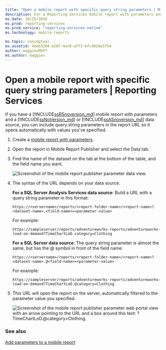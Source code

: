 ```yaml
---
title: "Open a mobile report with specific query string parameters | Microsoft Docs"
description: For a Reporting Services mobile report with parameters and a data source, you can use query parameters in the report URL to open it with specified values.
ms.date: 10/25/2016
ms.prod: reporting-services
ms.prod_service: "reporting-services-native"
ms.technology: mobile-reports

ms.topic: conceptual
ms.assetid: 4eeb3204-e207-4ac0-aff3-bfc4926e5754
author: maggiesMSFT
ms.author: maggies
---
```

# Open a mobile report with specific query string parameters | Reporting Services
If you have a [!INCLUDE[ssRSnoversion_md](../../includes/ssrsnoversion-md.md)] mobile report with parameters and a [!INCLUDE[ssNoVersion_md](../../includes/ssnoversion-md.md)] or [!INCLUDE[ssASnoversion_md](../../includes/ssasnoversion-md.md)] data source, you can include query string parameters in the report URL so it opens automatically with values you've specified. 
1.	Create a [mobile report with parameters](../../reporting-services/mobile-reports/add-parameters-to-a-mobile-report-reporting-services.md).

2. Open the report in Mobile Report Publisher and select the Data tab. 

2. Find the name of the dataset on the tab at the bottom of the table, and the field name you want. 
    
    ![Screenshot of the mobile report publisher parameter data view.](../../reporting-services/mobile-reports/media/mobile-report-publisher-parameter-data-view.png)
    
2.	The syntax of the URL depends on your data source. 

     **For a SQL Server Analysis Services data source**: Build a URL with a query string parameter in this format:

    `https://<servername>/reports/<report-folder-name>/<report-name>?<dataset-name>.<field-name>=<parameter-value>`

    For example:
    
    `https://sampleserver/reports/adventureworks-reports/adventureworks-load-on-demand?TimeChartLoD.category=Clothing` 
    
     **For a SQL Server data source**: The query string parameter is almost the same, but has the \@ symbol in front of the field name:

    `https://<servername>/reports/<report-folder-name>/<report-name>?<dataset-name>.@<field-name>=<parameter-value>`

    For example:
    
      `https://sampleserver/reports/adventureworks-reports/adventureworks-load-on-demand?TimeChartLoD.@category=Clothing` 

    
3.	This URL will open the report on the server, automatically filtered to the parameter value you specified.

    ![Screenshot of the mobile report publisher parameter web portal view with an arrow pointing to the URL and a box around this text: ?TimeChartLoD.@category=Clothing.](../../reporting-services/mobile-reports/media/mobile-report-publisher-parameter-web-portal-view.png)

### See also

[Add parameters to a mobile report](../../reporting-services/mobile-reports/add-parameters-to-a-mobile-report-reporting-services.md)

